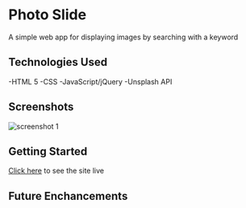 # Photo Slide

A simple web app for displaying images by searching with a keyword

## Technologies Used

-HTML 5
-CSS
-JavaScript/jQuery
-Unsplash API

## Screenshots

![screenshot 1](https://imgur.com/5KALgow)

## Getting Started

[Click here](#) to see the site live

## Future Enchancements
